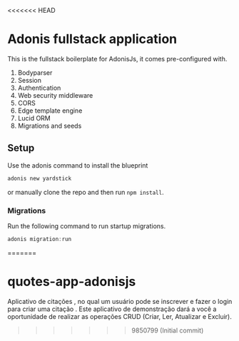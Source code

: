 <<<<<<< HEAD
# Adonis fullstack application

This is the fullstack boilerplate for AdonisJs, it comes pre-configured with.

1. Bodyparser
2. Session
3. Authentication
4. Web security middleware
5. CORS
6. Edge template engine
7. Lucid ORM
8. Migrations and seeds

## Setup

Use the adonis command to install the blueprint

```bash
adonis new yardstick
```

or manually clone the repo and then run `npm install`.


### Migrations

Run the following command to run startup migrations.

```js
adonis migration:run
```
=======
# quotes-app-adonisjs
Aplicativo de citações , no qual um usuário pode se inscrever e fazer o login para criar uma citação . Este aplicativo de demonstração dará a você a oportunidade de realizar as operações CRUD (Criar, Ler, Atualizar e Excluir).
>>>>>>> 9850799 (Initial commit)
